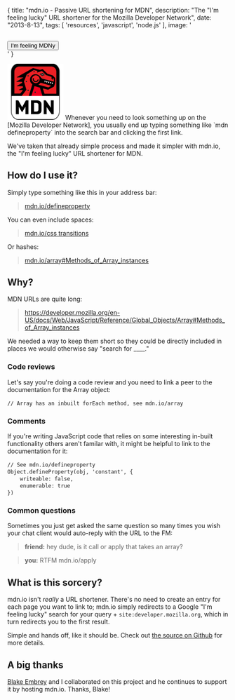 {
    title: "mdn.io - Passive URL shortening for MDN",
    description: "The \"I'm feeling lucky\" URL shortener for the Mozilla Developer Network",
    date: "2013-8-13",
    tags: [
        'resources',
        'javascript',
        'node.js'
    ],
    image: '<div style="width: 100%; height: 100%; background-size: auto 100%; background-image: url(images/mdn_promo.png); padding-top: 0.8625rem"><button class="button red">I\'m feeling MDNy</button></div>'
}

<img src="/images/mdn.png" class="left" alt="MDN" style="width: 128px">
Whenever you need to look something up on the [Mozilla Developer Network], you usually end up typing something like `mdn defineproperty` into the search bar and clicking the first link.

We've taken that already simple process and made it simpler with mdn.io, the "I'm feeling lucky" URL shortener for MDN.

<div class="clear"></div>

## How do I use it?

Simply type something like this in your address bar:

> <a href="http://mdn.io/defineproperty" target="_blank">mdn.io/defineproperty</a>

You can even include spaces:

> <a href="http://mdn.io/css%20transitions" target="_blank">mdn.io/css transitions</a>

Or hashes:

> <a href="http://mdn.io/array#Methods_of_Array_instances" target="_blank">mdn.io/array#Methods_of_Array_instances</a>


## Why?

MDN URLs are quite long:

> https://developer.mozilla.org/en-US/docs/Web/JavaScript/Reference/Global_Objects/Array#Methods_of_Array_instances

We needed a way to keep them short so they could be directly included in places we would otherwise say "search for ____."

### Code reviews
Let's say you're doing a code review and you need to link a peer to the documentation for the Array object:

```
// Array has an inbuilt forEach method, see mdn.io/array
```

### Comments
If you're writing JavaScript code that relies on some interesting in-built functionality others aren't familar with, it might be helpful to link to the documentation for it:


```
// See mdn.io/defineproperty
Object.defineProperty(obj, 'constant', {
	writeable: false,
	enumerable: true
})
```

### Common questions
Sometimes you just get asked the same question so many times you wish your chat client would auto-reply with the URL to the FM:

> **friend:** hey dude, is it call or apply that takes an array?

> **you:** RTFM mdn.io/apply


## What is this sorcery?

mdn.io isn't *really* a URL shortener. There's no need to create an entry for each page you want to link to; mdn.io simply redirects to a Google "I'm feeling lucky" search for your query + `site:developer.mozilla.org`, which in turn redirects you to the first result.

Simple and hands off, like it should be. Check out [the source on Github] for more details.


## A big thanks

[Blake Embrey](http://blakeembrey.me/) and I collaborated on this project and he continues to support it by hosting mdn.io. Thanks, Blake!<br>


[the source on Github]: https://github.com/lazd/mdn.io
[Mozilla Developer Network]: https://developer.mozilla.org/en-US/docs/Web/JavaScript
